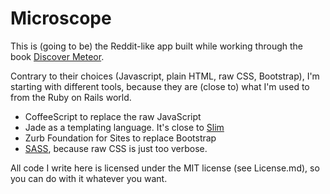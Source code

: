Microscope
===

This is (going to be) the Reddit-like app built while working through the book [Discover Meteor](https://www.discovermeteor.com).

Contrary to their choices (Javascript, plain HTML, raw CSS, Bootstrap), I'm starting with different tools, because they are (close to) what I'm used to from the Ruby on Rails world.


* CoffeeScript to replace the raw JavaScript
* Jade as a templating language. It's close to [Slim](http://slim-lang.com/)
* Zurb Foundation for Sites to replace Bootstrap
* [SASS](http://sass-lang.com/), because raw CSS is just too verbose.

All code I write here is licensed under the MIT license (see License.md), so you can do with it whatever you want.